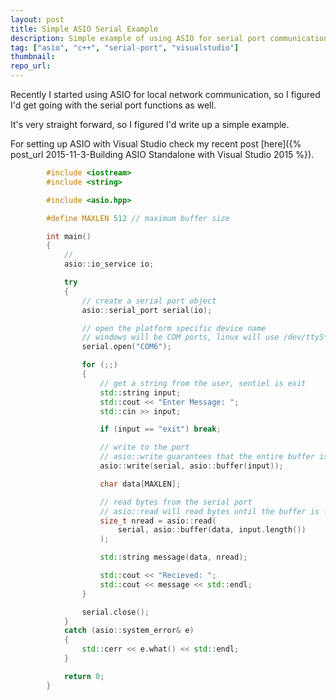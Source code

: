 ```yaml
---
layout: post
title: Simple ASIO Serial Example
description: Simple example of using ASIO for serial port communication using Visual Studio 2015
tag: ["asio", "c++", "serial-port", "visualstudio"]
thumbnail:
repo_url:
---
```


Recently I started using ASIO for local network communication, so I figured I'd get going with the serial port functions as well.

It's very straight forward, so I figured I'd write up a simple example.

For setting up ASIO with Visual Studio check my recent post [here]({% post_url 2015-11-3-Building ASIO Standalone with Visual Studio 2015 %}).


```c++
        #include <iostream>
        #include <string>

        #include <asio.hpp>

        #define MAXLEN 512 // maximum buffer size

        int main()
        {
            //
            asio::io_service io;

            try
            {
                // create a serial port object
                asio::serial_port serial(io);

                // open the platform specific device name
                // windows will be COM ports, linux will use /dev/ttyS* or /dev/ttyUSB*, etc
                serial.open("COM6");

                for (;;)
                {
                    // get a string from the user, sentiel is exit
                    std::string input;
                    std::cout << "Enter Message: ";
                    std::cin >> input;

                    if (input == "exit") break;

                    // write to the port
                    // asio::write guarantees that the entire buffer is written to the serial port
                    asio::write(serial, asio::buffer(input));

                    char data[MAXLEN];

                    // read bytes from the serial port
                    // asio::read will read bytes until the buffer is filled
                    size_t nread = asio::read(
                        serial, asio::buffer(data, input.length())
                    );

                    std::string message(data, nread);

                    std::cout << "Recieved: ";
                    std::cout << message << std::endl;
                }

                serial.close();
            }
            catch (asio::system_error& e)
            {
                std::cerr << e.what() << std::endl;
            }

            return 0;
        }
```
